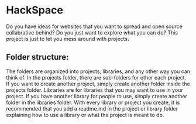 HackSpace
=========

Do you have ideas for websites that you want to spread and open source collabrative behind? Do you just want to explore what you can do? This project is just to let you mess around with projects.

Folder structure:
---------------
The folders are organized into projects, libraries, and any other way you can think of. In the projects folder, there are sub-folders for other each project. If you want to create another project, simply create another folder inside the projects folder. Libraries are for libraries that you may want to use in your project. If you have another library for people to use, simply create another folder in the libraries folder. With every library or project you create, it is recommended that you add a readme.md in the project or library folder explaining how to use a library or what the project is meant to do.
